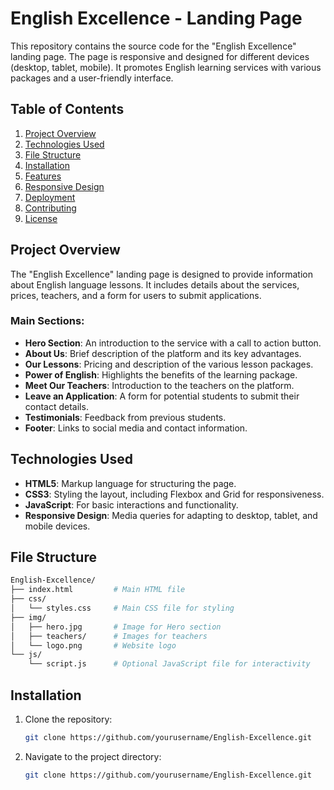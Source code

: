 # English Excellence - Landing Page

This repository contains the source code for the "English Excellence" landing page. The page is responsive and designed for different devices (desktop, tablet, mobile). It promotes English learning services with various packages and a user-friendly interface.

## Table of Contents

1. [Project Overview](#project-overview)
2. [Technologies Used](#technologies-used)
3. [File Structure](#file-structure)
4. [Installation](#installation)
5. [Features](#features)
6. [Responsive Design](#responsive-design)
7. [Deployment](#deployment)
8. [Contributing](#contributing)
9. [License](#license)

## Project Overview

The "English Excellence" landing page is designed to provide information about English language lessons. It includes details about the services, prices, teachers, and a form for users to submit applications.

### Main Sections:

- **Hero Section**: An introduction to the service with a call to action button.
- **About Us**: Brief description of the platform and its key advantages.
- **Our Lessons**: Pricing and description of the various lesson packages.
- **Power of English**: Highlights the benefits of the learning package.
- **Meet Our Teachers**: Introduction to the teachers on the platform.
- **Leave an Application**: A form for potential students to submit their contact details.
- **Testimonials**: Feedback from previous students.
- **Footer**: Links to social media and contact information.

## Technologies Used

- **HTML5**: Markup language for structuring the page.
- **CSS3**: Styling the layout, including Flexbox and Grid for responsiveness.
- **JavaScript**: For basic interactions and functionality.
- **Responsive Design**: Media queries for adapting to desktop, tablet, and mobile devices.

## File Structure

```bash
English-Excellence/
├── index.html         # Main HTML file
├── css/
│   └── styles.css     # Main CSS file for styling
├── img/
│   ├── hero.jpg       # Image for Hero section
│   ├── teachers/      # Images for teachers
│   └── logo.png       # Website logo
└── js/
    └── script.js      # Optional JavaScript file for interactivity
```

## Installation

1. Clone the repository:

   ```bash
   git clone https://github.com/yourusername/English-Excellence.git
   ```

2. Navigate to the project directory:

   ```bash
   git clone https://github.com/yourusername/English-Excellence.git
   ```
